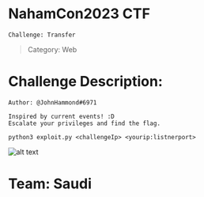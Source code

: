 # NahamCon2023 CTF

```Challenge: Transfer```
> Category: Web


# Challenge Description:
```
Author: @JohnHammond#6971

Inspired by current events! :D
Escalate your privileges and find the flag.
```

``` 
python3 exploit.py <challengeIp> <yourip:listnerport>
```

![alt text](https://github.com/iiSiLvEr/NahamCon2023_web_transfer/blob/main/poc.png)


# Team: Saudi
